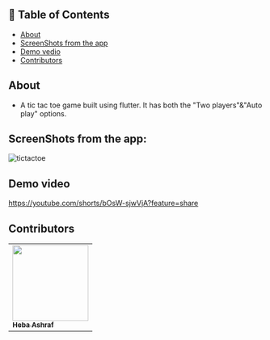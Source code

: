 ## 📝 Table of Contents

- [About](#about)
- [ScreenShots from the app](#screen-shots)
- [Demo vedio](#demo_vedio)
- [Contributors](#Contributors)

## About <a name = "about"></a>
- A tic tac toe game built using flutter. It has both the "Two players"&"Auto play" options.

## ScreenShots from the app: <a name = "screen-shots"></a>
![tictactoe](https://user-images.githubusercontent.com/90224487/186334094-1ec2b908-dd7f-4d4b-a61f-76e6a16a6c9b.jpg)

## Demo video <a name = "demo_vedio"></a>
https://youtube.com/shorts/bOsW-sjwVjA?feature=share

## Contributors <a name = "Contributors"></a>

<table  >
  <tr>
     <td ><a href="https://github.com/hebaashraf21"><img src="https://github.com/hebaashraf21.png" width="150px;" alt=""/><br /><sub><b>Heba Ashraf</b></sub></a><br /></td>
  </tr>
</table>

